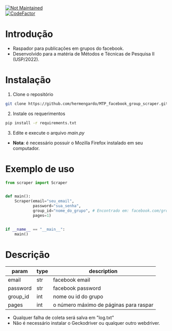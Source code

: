 [![Not Maintained](https://img.shields.io/badge/Maintenance%20Level-Not%20Maintained-yellow.svg)](https://gist.github.com/cheerfulstoic/d107229326a01ff0f333a1d3476e068d)<br>
[![CodeFactor](https://www.codefactor.io/repository/github/hermengardo/mtp_facebook_group_scraper/badge)](https://www.codefactor.io/repository/github/hermengardo/mtp_facebook_group_scraper)

# Introdução
- Raspador para publicações em grupos do facebook.
- Desenvolvido para a matéria de Métodos e Técnicas de Pesquisa II (USP/2022).

# Instalação

1. Clone o repositório
```sh
git clone https://github.com/hermengardo/MTP_facebook_group_scraper.git
```

2. Instale os requerimentos
```sh
pip install -r requirements.txt
```

3. Edite e execute o arquivo *main.py*

- **Nota**: é necessário possuir o Mozilla Firefox instalado em seu computador.

# Exemplo de uso

```python
from scraper import Scraper


def main():
    Scraper(email="seu_email",
            password="sua_senha",
            group_id="nome_do_grupo", # Encontrado em: facebook.com/groups/nome_do_grupo
            pages=1)


if __name__ == "__main__":
    main()
```

# Descrição
| param         | type       | description |
| ------------- | ------------- | ----------- |
| email | str | facebook email |
| password | str | facebook password |
| group_id | int | nome ou id do grupo |
| pages| int | o número máximo de páginas para raspar ||

- Qualquer falha de coleta será salva em "log.txt"
- Não é necessário instalar o Geckodriver ou qualquer outro webdriver.
